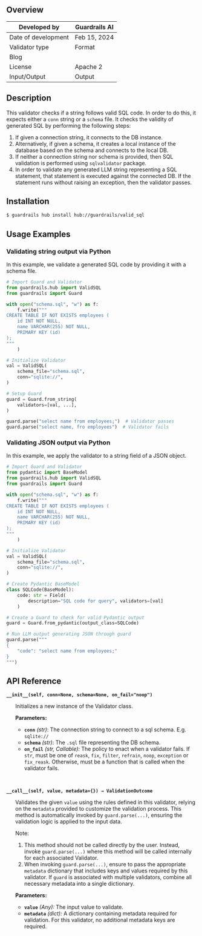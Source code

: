 ## Overview

| Developed by | Guardrails AI |
| --- | --- |
| Date of development | Feb 15, 2024 |
| Validator type | Format |
| Blog |  |
| License | Apache 2 |
| Input/Output | Output |

## Description

This validator checks if a string follows valid SQL code. In order to do this, it expects either a `conn` string or a `schema` file. It checks the validity of generated SQL by performing the following steps:

1. If given a connection string, it connects to the DB instance.
2. Alternatively, if given a schema, it creates a local instance of the database based on the schema and connects to the local DB.
3. If neither a connection string nor schema is provided, then SQL validation is performed using `sqlvalidator` package.
4. In order to validate any generated LLM string representing a SQL statement, that statement is executed against the connected DB. If the statement runs without raising an exception, then the validator passes.

## Installation

```bash
$ guardrails hub install hub://guardrails/valid_sql
```

## Usage Examples

### Validating string output via Python

In this example, we validate a generated SQL code by providing it with a schema file.

```python
# Import Guard and Validator
from guardrails.hub import ValidSQL
from guardrails import Guard

with open("schema.sql", "w") as f:
    f.write("""
CREATE TABLE IF NOT EXISTS employees (
    id INT NOT NULL,
    name VARCHAR(255) NOT NULL,
    PRIMARY KEY (id)
);
"""
    )

# Initialize Validator
val = ValidSQL(
    schema_file="schema.sql",
    conn="sqlite://",
)

# Setup Guard
guard = Guard.from_string(
    validators=[val, ...],
)

guard.parse("select name from employees;")  # Validator passes
guard.parse("select name, fro employees")  # Validator fails
```

### Validating JSON output via Python

In this example, we apply the validator to a string field of a JSON object.

```python
# Import Guard and Validator
from pydantic import BaseModel
from guardrails.hub import ValidSQL
from guardrails import Guard

with open("schema.sql", "w") as f:
    f.write("""
CREATE TABLE IF NOT EXISTS employees (
    id INT NOT NULL,
    name VARCHAR(255) NOT NULL,
    PRIMARY KEY (id)
);
"""
    )

# Initialize Validator
val = ValidSQL(
    schema_file="schema.sql",
    conn="sqlite://",
)

# Create Pydantic BaseModel
class SQLCode(BaseModel):
    code: str = Field(
        description="SQL code for query", validators=[val]
    )

# Create a Guard to check for valid Pydantic output
guard = Guard.from_pydantic(output_class=SQLCode)

# Run LLM output generating JSON through guard
guard.parse("""
{
    "code": "select name from employees;"
}
""")
```


## API Reference

**`__init__(self, conn=None, schema=None, on_fail="noop")`**
<ul>

Initializes a new instance of the Validator class.

**Parameters:**

- **`conn`** _(str)_: The connection string to connect to a sql schema. E.g. `sqlite://`
- **`schema`** _(str)_: The `.sql` file representing the DB schema.
- **`on_fail`** *(str, Callable):* The policy to enact when a validator fails. If `str`, must be one of `reask`, `fix`, `filter`, `refrain`, `noop`, `exception` or `fix_reask`. Otherwise, must be a function that is called when the validator fails.

</ul>

<br>

**`__call__(self, value, metadata={}) → ValidationOutcome`**

<ul>

Validates the given `value` using the rules defined in this validator, relying on the `metadata` provided to customize the validation process. This method is automatically invoked by `guard.parse(...)`, ensuring the validation logic is applied to the input data.

Note:

1. This method should not be called directly by the user. Instead, invoke `guard.parse(...)` where this method will be called internally for each associated Validator.
2. When invoking `guard.parse(...)`, ensure to pass the appropriate `metadata` dictionary that includes keys and values required by this validator. If `guard` is associated with multiple validators, combine all necessary metadata into a single dictionary.

**Parameters:**

- **`value`** *(Any):* The input value to validate.
- **`metadata`** *(dict):* A dictionary containing metadata required for validation. For this validator, no additional metadata keys are required.
</ul>
